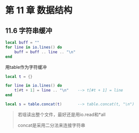 第 11 章 数据结构
=================

## 11\.6 字符串缓冲

```lua
local buff = ""
for line in io.lines() do
    buff = buff .. line .. "\n"
end
```

用table作为字符缓冲
```lua
local t = {}

for line in io.lines() do
    t[#t + 1] = line .. "\n"    --> t[#t + 1] = line
end

local s = table.concat(t)       --> table.concat(t, "\n")
```
> 若瑶读出整个文件，最好还是用io.read和*all
> 
> concat是采用二分法来连接字符串
